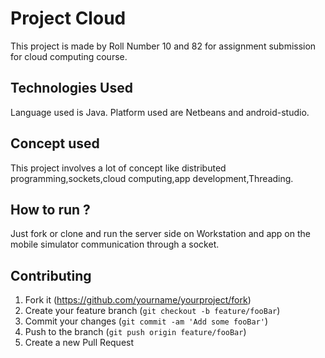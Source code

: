 # Project Cloud 

This project is made by Roll Number 10 and 82 for assignment submission for cloud computing course.

## Technologies Used

 Language used is Java. Platform used are Netbeans and android-studio.

## Concept used

 This project involves a lot of concept like distributed programming,sockets,cloud computing,app development,Threading.

## How to run ?

 Just fork or clone and run the server side on Workstation and app on the mobile simulator communication through a socket.
 
 ## Contributing

1. Fork it (<https://github.com/yourname/yourproject/fork>)
2. Create your feature branch (`git checkout -b feature/fooBar`)
3. Commit your changes (`git commit -am 'Add some fooBar'`)
4. Push to the branch (`git push origin feature/fooBar`)
5. Create a new Pull Request



